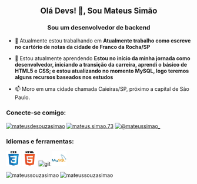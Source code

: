 <h2 align="center">Olá Devs! 👋, Sou Mateus Simão</h2>
<h3 align="center">Sou um desenvolvedor de backend</h3>

- 🔭 Atualmente estou trabalhando em **Atualmente trabalho como escreve no cartório de notas da cidade de Franco da Rocha/SP**

- 🌱 Estou atualmente aprendendo **Estou no início da minha jornada como desenvolvedor, iniciando a transição da carreira, aprendi o básico de HTML5 e CSS; e estou atualizando no momento MySQL, logo teremos alguns recursos baseados nos estudos**

- 📫 Moro em uma cidade chamada Caieiras/SP, próximo a capital de São Paulo.

<h3>Conecte-se comigo:</h3>

<a href="https://linkedin.com/in/mateusdesouzasimao/" target="blank"><img align="center" src="https://raw.githubusercontent.com/rahuldkjain/github-profile-readme-generator/master/src/images/icons/Social/linked-in-alt.svg" alt="mateusdesouzasimao" height="30" width="40"/></a>  <a href="https://fb.com/mateus.simao.73/" target="blank"><img align="center" src="https://raw.githubusercontent.com/rahuldkjain/github-profile-readme-generator/master/src/images/icons/Social/facebook-alt.svg" alt="mateus.simao.73" height="30" width="40"/></a>  <a href="https://instagram.com/mateussimao_/" target="blank"><img align="center" src="https://raw.githubusercontent.com/rahuldkjain/github-profile-readme-generator/master/src/images/icons/Social/instagram.svg" alt="@mateussimao_" height="30" width="40"/></a>



<h3>Idiomas e ferramentas:</h3>

<img src="https://raw.githubusercontent.com/devicons/devicon/master/icons/css3/css3-original-wordmark.svg" alt="css3" width="40" height="40"/> <img src="https://raw.githubusercontent.com/devicons/devicon/master/icons/html5/html5-original-wordmark.svg" alt="html5" width="40" height="40"/> <img src="https://www.vectorlogo.zone/logos/git-scm/git-scm-icon.svg" alt=" git" width="40" height="40"/> <img src="https://raw.githubusercontent.com/devicons/devicon/master/icons/mysql/mysql-original-wordmark.svg" alt="mysql" width="40" heigth="40"/>



<img src="https://github-readme-stats.vercel.app/api?username=mateussouzasimao&show_icons=true&locale=en" alt="mateussouzasimao"/> <img src="https://github-readme-streak-stats.herokuapp.com/?user=mateussouzasimao&" alt="mateussouzasimao"/></p>

          
          
